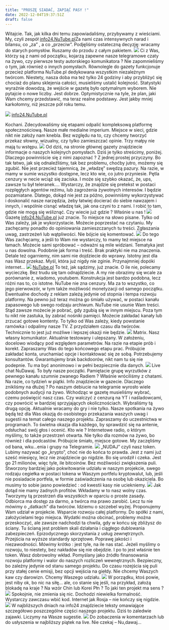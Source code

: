 ```yaml
---
title: "PROSZĘ SIADAĆ, ZAPIĄĆ PASY !"
date: 2022-12-04T19:37:51Z
draft: false
---
```

Witajcie. Tak, jak kilka dni temu zapowiadaliśmy, przybywamy z wieściami. My, czyli zespół [info24.NuTube.pl](https://info24.nutube.pl)Za nami czas intensywnych narad i bilansu, co „za” , a co „przeciw”. Podjęliśmy ostateczną decyzję: wracamy do starych pomysłów. Ruszamy do przodu z całym pakietem.
![](https://cdn.pixabay.com/photo/2016/03/31/18/41/country-1294554_960_720.png)
Ci z Was, którzy są z nami od początku, kojarzą zapewne nasze telegramowe czaty na żywo, czy pierwsze testy autorskiego komunikatora ? Nie zapomnieliśmy o tym, jak również o innych pomysłach. Równolegle do gazety funkcjonuje przecież platforma NuTube.pl dedykowana wszystkim niezależnym twórcom. Niestety, nasza doba ma też tylko 24 godziny i aby przybliżyć się chociaż do planu sklejenia całości, musieliśmy ustalić kolejność. Statystyki wyraźnie dowodzą, że wejście w gazetę było optymalnym wyborem. Nie pytajcie o nowe liczby. Jest dobrze. Optymistycznie na tyle, że plan, jaki Wam chcemy przedstawić, ma teraz realne podstawy. Jest jakby mniej karkołomny, niż jeszcze pół roku temu.

![](https://cdn.pixabay.com/photo/2015/12/22/13/15/poland-1104042_960_720.jpg)
[info24.NuTube.pl](https://info24.nutube.pl)

Kochani. Zdecydowaliśmy się etapami odpalić kompleksową platformę społecznościową. Nasze małe medialne imperium. Miejsce w sieci, gdzie nikt nie założy nam knebla. Bez względu na to, czy chcemy tworzyć przekaz słowny, wizualny, czy tylko zamieszczać opinie. Trzy małpy nie mają tu wstępu.
![](https://cdn.pixabay.com/photo/2017/09/01/03/47/fantasy-2702997_960_720.jpg)
Od dziś, na stronie głównej gazety znajdziecie informacje o naszych kolejnych pomysłach. Dziś je tylko streścimy, poniżej. Dlaczego powinniście się z nimi zapoznać ? Z jednej prostej przyczyny. Bo tak łatwo, jak się odnaleźliśmy, tak bez problemu, choćby jutro, możemy się zgubić. Nie jest przecież tajemnicą, że „władzę” swędzą pazury. Na razie, w mamy w sumie wszystko dostępne, lecz kto wie, co jutro przyniesie. Pętla cenzury w necie wciąż się zaciska. I może się szybko okazać, że, ups, zawsze tu był teleranek.... Wystarczy, że znajdzie się pretekst w postaci rozplęgłych agentów reżimu, lub zagrożenia żywotnych interesów. I będzie pozamiatane. Dlatego, dokąd nie jest za późno, powinniśmy wykorzystywać i doskonalić nasze narzędzia, żeby łatwiej docierać do siebie nawzajem i innych, i wspólnie cisnąć władzę tak, jak ona czyni to z nami. I robić to tam, gdzie nie mogą się wśliznąć. Czy wiecie już gdzie ? Właśnie u nas !
![](https://cdn.pixabay.com/photo/2017/01/09/00/49/snow-1964361_960_720.jpg)
Gazetę [info24.NuTube.pl](https://info24.nutube.pl) już znacie. To miejsce na słowo pisane. Tylko od Was zależy, jak je wykorzystacie. Możecie poprzestać na czytaniu. My zachęcamy ponadto do opiniowania zamieszczanych tu treści. Zgłaszania uwag, zastrzeżeń lub wątpliwości. Nie bójcie się komentować.
![](https://cdn.pixabay.com/photo/2016/06/29/01/31/gothic-1485829_960_720.jpg)
Do tego Was zachęcamy, a jeśli to Wam nie wystarczy, to mamy też miejsce na łamach. Możecie sami spróbować – odważni są mile widziani. Tematyka jest u nas dowolna. Podobnie jak forma i treść. Brak praktyki nie ma znaczenia. Detale też ogarniemy, nim sami nie dojdziecie do wprawy. Istotny jest dla nas Wasz przekaz. Myśl, która już nigdy nie zginie. Przynajmniej dopóki internet…
![](https://cdn.pixabay.com/photo/2017/08/21/15/06/angel-2665661_960_720.jpg)
[NuTube.pl](https://nutube.pl) To też, jak sądzimy, już znacie. O ile nie, polecamy wycieczkę. Bez trudu się tam odnajdziecie. A my nie obrazimy się wcale za porównanie z, wiadomo, youtubem. Konstrukcja jest bardzo podobna, lecz różni nas to, co istotne. NuTube nie zna cenzury. Ma za to wszystko, co jego pierwowzór, w tym także możliwość monetyzacji od samego początku. Ewentualne dochody z reklam zależą jedynie od stopnia i tempa rozwoju platformy. Na pewno już teraz można go śmiało używać, w postaci kanału zapasowego lub swego rodzaju archiwum. NuTube nie usunie Wam treści. Stąd zawsze możecie je pobrać, gdy zgubią się w innym miejscu. Poza tym tu nikt nie zastuka, by zabrać nośniki pamięci. Możecie zakładać kanały lub zrzucać gotowe kontenty. To tylko od Was zależy, kiedy powstanie ramówka i odpalimy nasze TV. Z przydziałem czasu dla twórców. Technicznie to jest już możliwe i lepszej okazji nie będzie.
![](https://cdn.pixabay.com/photo/2014/07/25/00/07/poland-401341_960_720.jpg)
Matrix. Nasz własny komunikator. Aktualnie testowany i ulepszany. W założeniu, docelowo wiodący pod względem parametrów. Na razie na etapie prób i korekt. Zapraszamy Was do tego końcowego etapu prac. Próbujcie zakładać konta, uruchamiać opcje i kontaktować się ze sobą. Potrzebujemy konsultantów. Gwarantujemy brak backdoorów, nikt nam tu się nie podepnie. Tu ma być anonimowo i w pełni bezpiecznie dla danych.
![](https://cdn.pixabay.com/photo/2018/07/12/22/25/fantasy-3534494_960_720.jpg)
Live chat NuDawaj. To były nasze początki. Pamiętacie grupę wyrzutków z pewnego kanału szumnie zwanego Radiem ? Właśnie wróciliśmy z chatami. Na razie, co tydzień w piątki. Info znajdziecie w gazecie. Dlaczego znikliśmy na dłużej ? Po naszym debiucie na telegramie wyrosło wiele podobnych audycji na żywo. Wchodząc w gazetę musieliśmy wybrać, czemu poświęcić nasz czas. Czy walczyć z cenzurą na YT i naśladowcami, czy powrócić w bardziej sprzyjających okolicznościach. Wybraliśmy tą drugą opcję. Aktualnie wracamy do gry i nie tylko. Nasze spotkania na żywo będą też dla Was okazją do osobistego przekazania waszych uwag i sugestii na temat całego naszego projektu. Zapraszamy do uczestnictwa w programach. To świetna okazja dla każdego, by sprawdzić się na antenie, odsłuchać swój głos i ocenić. Kto wie ? Internetowe radio, o którym myślimy, to także przestrzeń otwarta. Nie tylko dla rozmów na żywo, bo również i dla podcastów. Próbujcie śmiało, miejsce gotowe. My zaczęliśmy od bana, wku...enia i grupy na Telegramie.
![](https://cdn.pixabay.com/photo/2017/10/07/11/26/castle-2826221_960_720.jpg)
„NUDAJ” czyli nasz token. Lubimy nazywać go „krypto”, choć nie do końca to prawda. Jest z nami już sześć miesięcy, lecz nie znajdziecie go nigdzie. Bo się urodził i czeka. Jest go 21 milionów, więc tyle, ile bitcoinów. Bez możliwości zwiększenia puli. Stworzony bardziej jako pokwitowanie udziału w naszym projekcie, swego rodzaju cegiełka w postaci tokena w Waszym portfelu kryptowalut, lub, jeśli nie posiadacie portfela, w formie zaświadczenia na osobę lub okaziciela. Bo musimy to sobie jasno powiedzieć : od kwestii kasy nie uciekniemy.
![](https://cdn.pixabay.com/photo/2018/05/06/12/12/fantasy-3378426_960_720.jpg)
Jak dotąd nie mamy żadnych profitów. Wkładamy w to nasz wolny czas. Tworzymy tą przestrzeń dla wszystkich w oparciu o proste zasady. Odbiorca ma dostęp za darmo, a twórca ma prawo zarobić. Lecz tu nie mówimy o „datkach” dla twórców. Idziemu o szczebel wyżej. Proponujemy Wam udział w projekcie. Wsparcie rozwoju całej platformy. Do spółki z nami, założycielami tego miejsca. Wydatki można obcinać, problemy można przeskoczyć, ale zawsze nadchodzi ta chwila, gdy w końcu się zbliżysz do ściany. Tu ścianą jest problem skali działania i ciągłego dublowania zabezpieczeń. Epizodycznego skorzystania z usług zewnętrznych. Przejścia na wyższe standardy sprzętowe. Poprawę jakości i niezawodności. Mówimy krótko : jest tyle, na ile nas stać. Jeżeli myślimy o rozwoju, to niestety, bez nakładów się nie obejdzie. I po to jest właśnie ten token. Wasz dobrowolny wkład. Pomyślany jako źródło finansowania rozwoju platformy i walor do naszych rozliczeń wewnętrznych. Bezpieczny, bo zależny jedynie od stanu samego projektu. Do czasu rozejścia się puli przy stałej cenie emisji, bez opcji wejścia na giełdy. Nie chcemy Waszych kaw czy darowizn. Chcemy Waszego udziału.
![](https://cdn.pixabay.com/photo/2017/10/06/20/22/fantasy-2824500_960_720.jpg)
W porządku, ktoś powie, jest niby ok, bo nic na siłę… ale, co stanie się jeśli, na przykład, założą blokadę na kraje ? Na wzór Chin lub Korei Płn ? To jaki ten projekt ma sens ?
![](https://cdn.pixabay.com/photo/2015/11/01/19/45/warsaw-1017468_960_720.jpg)
Spokojnie, nie zmienia się nic. Dochodzi niewielka formalność. Wystarczy zawczasu wbić kod. Internet jak Rosja – nie kończy się nigdzie.
![](https://cdn.pixabay.com/photo/2016/02/21/20/24/courier-1214227_960_720.jpg)
W najbliższych dniach na info24 znajdziecie teksty omawiające szczegółowo poszczególne części naszego projektu. Dziś to zaledwie zajawki. Liczymy na Wasze sugestie.
![](https://cdn.pixabay.com/photo/2022/04/17/13/19/poland-7138120_960_720.jpg)
Do zobaczenia w komentarzach lub do usłyszenia w najbliższy piątek na live. Nie czekaj – Nu,dawaj...

